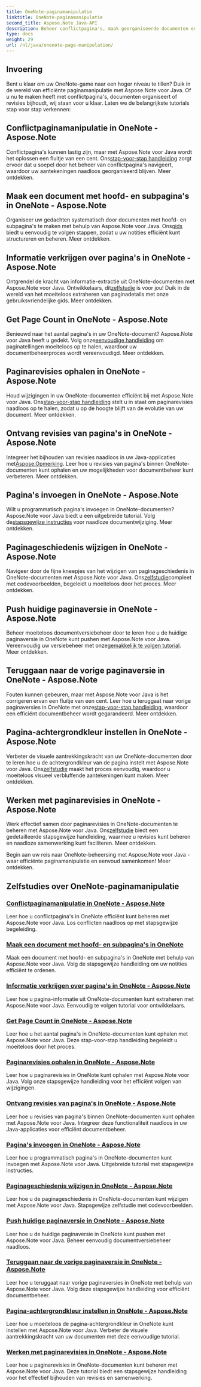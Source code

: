 ```yaml
---
title: OneNote-paginamanipulatie
linktitle: OneNote-paginamanipulatie
second_title: Aspose.Note Java-API
description: Beheer conflictpagina's, maak georganiseerde documenten en houd revisies bij in OneNote met Aspose.Note voor Java. Stapsgewijze tutorials voor efficiënt documentbeheer.
type: docs
weight: 29
url: /nl/java/onenote-page-manipulation/
---
```


## Invoering

Bent u klaar om uw OneNote-game naar een hoger niveau te tillen? Duik in de wereld van efficiënte paginamanipulatie met Aspose.Note voor Java. Of u nu te maken heeft met conflictpagina's, documenten organiseert of revisies bijhoudt, wij staan voor u klaar. Laten we de belangrijkste tutorials stap voor stap verkennen:

## Conflictpaginamanipulatie in OneNote - Aspose.Note
 Conflictpagina's kunnen lastig zijn, maar met Aspose.Note voor Java wordt het oplossen een fluitje van een cent. Ons[stap-voor-stap handleiding](./conflict-page-manipulation/) zorgt ervoor dat u soepel door het beheer van conflictpagina's navigeert, waardoor uw aantekeningen naadloos georganiseerd blijven. Meer ontdekken.

## Maak een document met hoofd- en subpagina's in OneNote - Aspose.Note
 Organiseer uw gedachten systematisch door documenten met hoofd- en subpagina's te maken met behulp van Aspose.Note voor Java. Ons[gids](./create-document-with-root-and-sub-pages/) biedt u eenvoudig te volgen stappen, zodat u uw notities efficiënt kunt structureren en beheren. Meer ontdekken.

## Informatie verkrijgen over pagina's in OneNote - Aspose.Note
 Ontgrendel de kracht van informatie-extractie uit OneNote-documenten met Aspose.Note voor Java. Ontwikkelaars, dit[zelfstudie](./get-information-about-pages/) is voor jou! Duik in de wereld van het moeiteloos extraheren van paginadetails met onze gebruiksvriendelijke gids. Meer ontdekken.

## Get Page Count in OneNote - Aspose.Note
 Benieuwd naar het aantal pagina's in uw OneNote-document? Aspose.Note voor Java heeft u gedekt. Volg onze[eenvoudige handleiding](./get-page-count/) om paginatellingen moeiteloos op te halen, waardoor uw documentbeheerproces wordt vereenvoudigd. Meer ontdekken.

## Paginarevisies ophalen in OneNote - Aspose.Note
Houd wijzigingen in uw OneNote-documenten efficiënt bij met Aspose.Note voor Java. Ons[stap-voor-stap handleiding](./get-page-revisions/) stelt u in staat om paginarevisies naadloos op te halen, zodat u op de hoogte blijft van de evolutie van uw document. Meer ontdekken.

## Ontvang revisies van pagina's in OneNote - Aspose.Note
 Integreer het bijhouden van revisies naadloos in uw Java-applicaties met[Aspose.Opmerking](https://link-to-aspose.note). Leer hoe u revisies van pagina's binnen OneNote-documenten kunt ophalen en uw mogelijkheden voor documentbeheer kunt verbeteren. Meer ontdekken.

## Pagina's invoegen in OneNote - Aspose.Note
 Wilt u programmatisch pagina's invoegen in OneNote-documenten? Aspose.Note voor Java biedt u een uitgebreide tutorial. Volg de[stapsgewijze instructies](./insert-pages/) voor naadloze documentwijziging. Meer ontdekken.

## Paginageschiedenis wijzigen in OneNote - Aspose.Note
 Navigeer door de fijne kneepjes van het wijzigen van paginageschiedenis in OneNote-documenten met Aspose.Note voor Java. Ons[zelfstudie](./modify-page-history/)compleet met codevoorbeelden, begeleidt u moeiteloos door het proces. Meer ontdekken.

## Push huidige paginaversie in OneNote - Aspose.Note
 Beheer moeiteloos documentversiebeheer door te leren hoe u de huidige paginaversie in OneNote kunt pushen met Aspose.Note voor Java. Vereenvoudig uw versiebeheer met onze[gemakkelijk te volgen tutorial](./push-current-page-version/). Meer ontdekken.

## Teruggaan naar de vorige paginaversie in OneNote - Aspose.Note
 Fouten kunnen gebeuren, maar met Aspose.Note voor Java is het corrigeren ervan een fluitje van een cent. Leer hoe u teruggaat naar vorige paginaversies in OneNote met onze[stap-voor-stap handleiding](./roll-back-to-previous-page-version/), waardoor een efficiënt documentbeheer wordt gegarandeerd. Meer ontdekken.

## Pagina-achtergrondkleur instellen in OneNote - Aspose.Note
 Verbeter de visuele aantrekkingskracht van uw OneNote-documenten door te leren hoe u de achtergrondkleur van de pagina instelt met Aspose.Note voor Java. Ons[zelfstudie](./set-page-background-color/) maakt het proces eenvoudig, waardoor u moeiteloos visueel verbluffende aantekeningen kunt maken. Meer ontdekken.

## Werken met paginarevisies in OneNote - Aspose.Note
Werk effectief samen door paginarevisies in OneNote-documenten te beheren met Aspose.Note voor Java. Ons[zelfstudie](./working-with-page-revisions/) biedt een gedetailleerde stapsgewijze handleiding, waarmee u revisies kunt beheren en naadloze samenwerking kunt faciliteren. Meer ontdekken.

Begin aan uw reis naar OneNote-beheersing met Aspose.Note voor Java - waar efficiënte paginamanipulatie en eenvoud samenkomen! Meer ontdekken.
## Zelfstudies over OneNote-paginamanipulatie
### [Conflictpaginamanipulatie in OneNote - Aspose.Note](./conflict-page-manipulation/)
Leer hoe u conflictpagina's in OneNote efficiënt kunt beheren met Aspose.Note voor Java. Los conflicten naadloos op met stapsgewijze begeleiding.
### [Maak een document met hoofd- en subpagina's in OneNote](./create-document-with-root-and-sub-pages/)
Maak een document met hoofd- en subpagina's in OneNote met behulp van Aspose.Note voor Java. Volg de stapsgewijze handleiding om uw notities efficiënt te ordenen.
### [Informatie verkrijgen over pagina's in OneNote - Aspose.Note](./get-information-about-pages/)
Leer hoe u pagina-informatie uit OneNote-documenten kunt extraheren met Aspose.Note voor Java. Eenvoudig te volgen tutorial voor ontwikkelaars.
### [Get Page Count in OneNote - Aspose.Note](./get-page-count/)
Leer hoe u het aantal pagina's in OneNote-documenten kunt ophalen met Aspose.Note voor Java. Deze stap-voor-stap handleiding begeleidt u moeiteloos door het proces.
### [Paginarevisies ophalen in OneNote - Aspose.Note](./get-page-revisions/)
Leer hoe u paginarevisies in OneNote kunt ophalen met Aspose.Note voor Java. Volg onze stapsgewijze handleiding voor het efficiënt volgen van wijzigingen.
### [Ontvang revisies van pagina's in OneNote - Aspose.Note](./get-revisions-of-pages/)
Leer hoe u revisies van pagina's binnen OneNote-documenten kunt ophalen met Aspose.Note voor Java. Integreer deze functionaliteit naadloos in uw Java-applicaties voor efficiënt documentbeheer.
### [Pagina's invoegen in OneNote - Aspose.Note](./insert-pages/)
Leer hoe u programmatisch pagina's in OneNote-documenten kunt invoegen met Aspose.Note voor Java. Uitgebreide tutorial met stapsgewijze instructies.
### [Paginageschiedenis wijzigen in OneNote - Aspose.Note](./modify-page-history/)
Leer hoe u de paginageschiedenis in OneNote-documenten kunt wijzigen met Aspose.Note voor Java. Stapsgewijze zelfstudie met codevoorbeelden.
### [Push huidige paginaversie in OneNote - Aspose.Note](./push-current-page-version/)
Leer hoe u de huidige paginaversie in OneNote kunt pushen met Aspose.Note voor Java. Beheer eenvoudig documentversiebeheer naadloos.
### [Teruggaan naar de vorige paginaversie in OneNote - Aspose.Note](./roll-back-to-previous-page-version/)
Leer hoe u teruggaat naar vorige paginaversies in OneNote met behulp van Aspose.Note voor Java. Volg deze stapsgewijze handleiding voor efficiënt documentbeheer.
### [Pagina-achtergrondkleur instellen in OneNote - Aspose.Note](./set-page-background-color/)
Leer hoe u moeiteloos de pagina-achtergrondkleur in OneNote kunt instellen met Aspose.Note voor Java. Verbeter de visuele aantrekkingskracht van uw documenten met deze eenvoudige tutorial.
### [Werken met paginarevisies in OneNote - Aspose.Note](./working-with-page-revisions/)
Leer hoe u paginarevisies in OneNote-documenten kunt beheren met Aspose.Note voor Java. Deze tutorial biedt een stapsgewijze handleiding voor het effectief bijhouden van revisies en samenwerking.